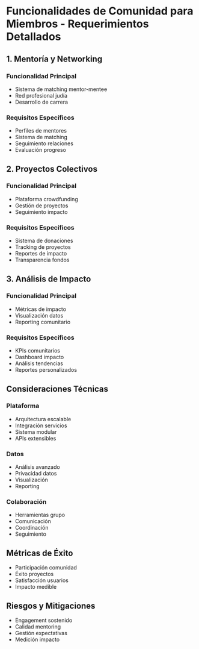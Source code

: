 # Funcionalidades de Comunidad para Miembros - Requerimientos Detallados

## 1. Mentoría y Networking
### Funcionalidad Principal
- Sistema de matching mentor-mentee
- Red profesional judía
- Desarrollo de carrera

### Requisitos Específicos
- Perfiles de mentores
- Sistema de matching
- Seguimiento relaciones
- Evaluación progreso

## 2. Proyectos Colectivos
### Funcionalidad Principal
- Plataforma crowdfunding
- Gestión de proyectos
- Seguimiento impacto

### Requisitos Específicos
- Sistema de donaciones
- Tracking de proyectos
- Reportes de impacto
- Transparencia fondos

## 3. Análisis de Impacto
### Funcionalidad Principal
- Métricas de impacto
- Visualización datos
- Reporting comunitario

### Requisitos Específicos
- KPIs comunitarios
- Dashboard impacto
- Análisis tendencias
- Reportes personalizados

## Consideraciones Técnicas
### Plataforma
- Arquitectura escalable
- Integración servicios
- Sistema modular
- APIs extensibles

### Datos
- Análisis avanzado
- Privacidad datos
- Visualización
- Reporting

### Colaboración
- Herramientas grupo
- Comunicación
- Coordinación
- Seguimiento

## Métricas de Éxito
- Participación comunidad
- Éxito proyectos
- Satisfacción usuarios
- Impacto medible

## Riesgos y Mitigaciones
- Engagement sostenido
- Calidad mentoring
- Gestión expectativas
- Medición impacto
